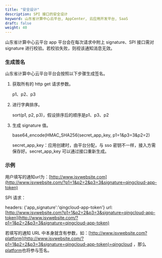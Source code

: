 ```yaml
---
title: "安全设计"
description: SPI 接口的安全设计
keyword: 山东省计算中心云平台, AppCenter, 云应用开发平台, SaaS 
draft: false
weight: 40
---
```


山东省计算中心云平台 app 平台会在每次请求中附上 signature、SPI 接口需对 signature 进行校验。若校验失败，则视该通知消息无效。

### 生成签名

山东省计算中心云平台平台会按照以下步骤生成签名。

1. 获取所有的 http get 请求参数。

   p1、p2、p3

2. 进行字典排序。

   sort(p1, p2, p3)，假设排序后的顺序是p1、p3、p2

3. 生成 signature 值。

   base64_encode(HMAC_SHA256(secret_app_key, p1=1&p3=3&p2=2)

   secret_app_key：应用创建时，由平台分配，与 sso 密钥不一样，接入方需保存好。secret_app_key 可以通过接口重新生成。

### 示例

用户填写的通知url为：[http://www.isvwebsite.com](http://www.isvwebsite.com/?p1=1&p2=2&p3=3&signature=qingcloud-app-token)

SPI 请求：

headers: {'app_signature':'qingcloud-app-token'}
url: [http://www.isvwebsite.com?p1=1&p2=2&p3=3&signature=qingcloud-app-token](http://www.isvwebsite.com/?p1=1&p2=2&p3=3&signature=qingcloud-app-token)

若填写的通知 URL 中本身就含有参数，如：[http://www.isvwebsite.com?platform](http://www.isvwebsite.com/?p1=1&p2=2&p3=3&signature=qingcloud-app-token)=qingcloud ，那么[platform](http://www.isvwebsite.com/?p1=1&p2=2&p3=3&signature=qingcloud-app-token)也将参与签名。

